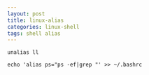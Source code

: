 ```yaml
---
layout: post
title: linux-alias
categories: linux-shell
tags: shell alias
---
```


```shell
unalias ll

echo 'alias ps="ps -ef|grep "' >> ~/.bashrc
```
